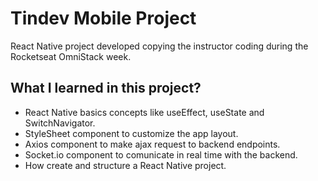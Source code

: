 # Tindev Mobile Project

React Native project developed copying the instructor coding during the Rocketseat OmniStack week.

## What I learned in this project?

- React Native basics concepts like useEffect, useState and SwitchNavigator.
- StyleSheet component to customize the app layout.
- Axios component to make ajax request to backend endpoints.
- Socket.io component to comunicate in real time with the backend.
- How create and structure a React Native project.
